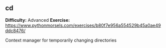 ## cd
**Difficulty:** Advanced
**Exercise:** https://www.pythonmorsels.com/exercises/b80f7e956a554529b45a0ae49ddc8476/

Context manager for temporarily changing directories
    
